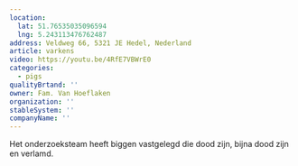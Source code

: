 ```yaml
---
location:
  lat: 51.76535035096594
  lng: 5.243113476762487
address: Veldweg 66, 5321 JE Hedel, Nederland
article: varkens
video: https://youtu.be/4RfE7VBWrE0
categories:
  - pigs
qualityBrtand: ''
owner: Fam. Van Hoeflaken
organization: ''
stableSystem: ''
companyName: ''
---
```

Het onderzoeksteam heeft biggen vastgelegd die dood zijn, bijna dood zijn en verlamd.
